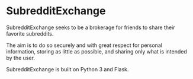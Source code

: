 # SubredditExchange
SubredditExchange seeks to be a brokerage for friends to share their favorite subreddits.

The aim is to do so securely and with great respect for personal information, storing as little as possible, and sharing only what is intended by the user.  

SubredditExchange is built on Python 3 and Flask.
